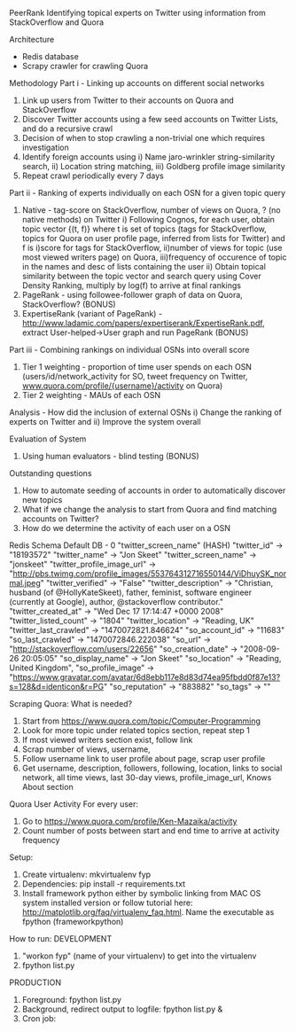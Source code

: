 PeerRank
Identifying topical experts on Twitter using information from StackOverflow and Quora

Architecture
- Redis database
- Scrapy crawler for crawling Quora

Methodology
Part i - Linking up accounts on different social networks
1) Link up users from Twitter to their accounts on Quora and StackOverflow
2) Discover Twitter accounts using a few seed accounts on Twitter Lists, and do a recursive crawl
3) Decision of when to stop crawling a non-trivial one which requires investigation
4) Identify foreign accounts using i) Name jaro-wrinkler string-similarity search, ii) Location string matching, iii) Goldberg profile image similarity
5) Repeat crawl periodically every 7 days

Part ii - Ranking of experts individually on each OSN for a given topic query
1) Native - tag-score on StackOverflow, number of views on Quora, ? (no native methods) on Twitter
	i) Following Cognos, for each user, obtain topic vector {(t, f)} where t is set of topics (tags for StackOverflow, topics for Quora on user profile page, inferred from lists for Twitter)
	   and f is i)score for tags for StackOverflow, ii)number of views for topic (use most viewed writers page) on Quora, iii)frequency of occurence of topic in the names and desc of lists containing the user
	ii) Obtain topical similarity between the topic vector and search query using Cover Density Ranking, multiply by log(f) to arrive at final rankings
2) PageRank - using followee-follower graph of data on Quora, StackOverflow? (BONUS)
3) ExpertiseRank (variant of PageRank) - http://www.ladamic.com/papers/expertiserank/ExpertiseRank.pdf, extract User-helped->User graph and run PageRank (BONUS)

Part iii - Combining rankings on individual OSNs into overall score
1) Tier 1 weighting - proportion of time user spends on each OSN (users/id/network_activity for SO, tweet frequency on Twitter, www.quora.com/profile/{username}/activity on Quora)
2) Tier 2 weighting - MAUs of each OSN

Analysis - How did the inclusion of external OSNs i) Change the ranking of experts on Twitter and ii) Improve the system overall

Evaluation of System
1) Using human evaluators - blind testing (BONUS)

Outstanding questions
1) How to automate seeding of accounts in order to automatically discover new topics
2) What if we change the analysis to start from Quora and find matching accounts on Twitter?
3) How do we determine the activity of each user on a OSN

Redis Schema
Default DB - 0
"twitter_screen_name" (HASH)
	"twitter_id" -> "18193572"
	"twitter_name" -> "Jon Skeet"
	"twitter_screen_name" -> "jonskeet"
	"twitter_profile_image_url" -> "http://pbs.twimg.com/profile_images/553764312716550144/ViDhuySK_normal.jpeg"
	"twitter_verified" -> "False"
	"twitter_description" -> "Christian, husband (of @HollyKateSkeet), father, feminist, software engineer (currently at Google), author, @stackoverflow contributor."
	"twitter_created_at" -> "Wed Dec 17 17:14:47 +0000 2008"
	"twitter_listed_count" -> "1804"
	"twitter_location" -> "Reading, UK"
	"twitter_last_crawled" -> "1470072821.846624"
	"so_account_id" -> "11683"
	"so_last_crawled" -> "1470072846.222038"
	"so_url" -> "http://stackoverflow.com/users/22656"
	"so_creation_date" -> "2008-09-26 20:05:05"
	"so_display_name" -> "Jon Skeet"
	"so_location" -> "Reading, United Kingdom",
	"so_profile_image" -> "https://www.gravatar.com/avatar/6d8ebb117e8d83d74ea95fbdd0f87e13?s=128&d=identicon&r=PG"
	"so_reputation" -> "883882"
	"so_tags" ->
		""

Scraping Quora:
What is needed?
1) Start from https://www.quora.com/topic/Computer-Programming
2) Look for more topic under related topics section, repeat step 1
3) If most viewed writers section exist, follow link
4) Scrap number of views, username,
5) Follow username link to user profile about page, scrap user profile
6) Get username, description, followers, following, location, links to social network, all time views, last 30-day views, profile_image_url, Knows About section

Quora User Activity
For every user:
1) Go to https://www.quora.com/profile/Ken-Mazaika/activity
2) Count number of posts between start and end time to arrive at activity frequency

Setup:
1) Create virtualenv: mkvirtualenv fyp
2) Dependencies: pip install -r requirements.txt
3) Install framework python either by symbolic linking from MAC OS system installed version or follow tutorial here: 
   http://matplotlib.org/faq/virtualenv_faq.html. Name the executable as fpython (frameworkpython)

How to run:
DEVELOPMENT
1) "workon fyp" (name of your virtualenv) to get into the virtualenv
2) fpython list.py

PRODUCTION
1) Foreground: fpython list.py
2) Background, redirect output to logfile: fpython list.py & 
3) Cron job: 